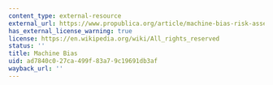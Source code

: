 ```yaml
---
content_type: external-resource
external_url: https://www.propublica.org/article/machine-bias-risk-assessments-in-criminal-sentencing
has_external_license_warning: true
license: https://en.wikipedia.org/wiki/All_rights_reserved
status: ''
title: Machine Bias
uid: ad7840c0-27ca-499f-83a7-9c19691db3af
wayback_url: ''
---
```

